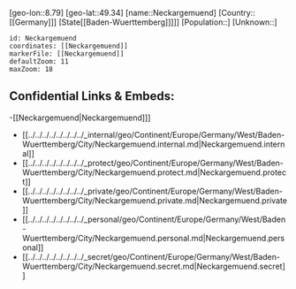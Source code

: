 ﻿---
location: [49.34,8.79]
mapzoom: [7,12] 
mapmarker: city 
type: City
tags:
- geo/City


SpocWebEntityId: 32764
isDeleted: false
confidential: public

---
[geo-lon::8.79]
[geo-lat::49.34]
[name::Neckargemuend]
[Country::[[Germany]]]
[State[[Baden-Wuerttemberg]]]]]
[Population::]
[Unknown::]


```leaflet
id: Neckargemuend
coordinates: [[Neckargemuend]]
markerFile: [[Neckargemuend]]
defaultZoom: 11 
maxZoom: 18
```


## Confidential Links & Embeds: 
-[[Neckargemuend|Neckargemuend]]] 
- [[../../../../../../../../_internal/geo/Continent/Europe/Germany/West/Baden-Wuerttemberg/City/Neckargemuend.internal.md|Neckargemuend.internal]] 
- [[../../../../../../../../_protect/geo/Continent/Europe/Germany/West/Baden-Wuerttemberg/City/Neckargemuend.protect.md|Neckargemuend.protect]] 
- [[../../../../../../../../_private/geo/Continent/Europe/Germany/West/Baden-Wuerttemberg/City/Neckargemuend.private.md|Neckargemuend.private]] 
- [[../../../../../../../../_personal/geo/Continent/Europe/Germany/West/Baden-Wuerttemberg/City/Neckargemuend.personal.md|Neckargemuend.personal]] 
- [[../../../../../../../../_secret/geo/Continent/Europe/Germany/West/Baden-Wuerttemberg/City/Neckargemuend.secret.md|Neckargemuend.secret]] 
